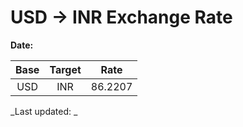 # USD → INR Exchange Rate

**Date:** 

| Base | Target | Rate  |
|:----:|:------:|:-----:|
| USD  | INR    | 86.2207 |

_Last updated: _